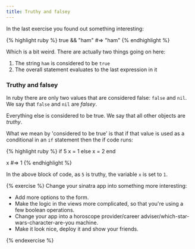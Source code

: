 ```yaml
---
title: Truthy and falsey
---
```


In the last exercise you found out something interesting:

{% highlight ruby %}
true && "ham" #=> "ham"
{% endhighlight %}

Which is a bit weird. There are actually two things going on here:
1. The string `ham` is considered to be `true`
2. The overall statement evaluates to the last expression in it

### Truthy and falsey

In ruby there are only two values that are considered false: `false` and `nil`. We say that `false` and `nil` are *falsey*.

Everything else is considered to be true. We say that all other objects are *truthy*.

What we mean by 'considered to be true' is that if that value is used as a conditional in an `if` statement then the if code runs:

{% highlight ruby %}
if 5
	x = 1
else
	x = 2
end

x #=> 1
{% endhighlight %}

In the above block of code, as `5` is truthy, the variable `x` is set to `1`.

{% exercise %}
Change your sinatra app into something more interesting:

- Add more options to the form.
- Make the logic in the views more complicated, so that you're using a few boolean operations.
- Change your app into a horoscope provider/career adviser/which-star-wars-character-are-you machine.
- Make it look nice, deploy it and show your friends.

{% endexercise %}